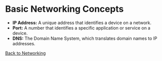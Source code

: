 
# Basic Networking Concepts

*   **IP Address:** A unique address that identifies a device on a network.
*   **Port:** A number that identifies a specific application or service on a device.
*   **DNS:** The Domain Name System, which translates domain names to IP addresses.

[Back to Networking](./index.md)
